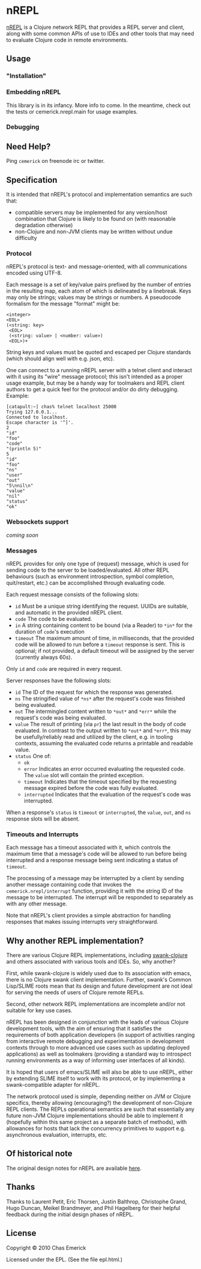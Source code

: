 # nREPL

[nREPL](http://github.com/cemerick/nREPL) is a Clojure *n*etwork REPL
that provides a REPL server and client, along with some common APIs
of use to IDEs and other tools that may need to evaluate Clojure
code in remote environments.

## Usage

### "Installation"

### Embedding nREPL

This library is in its infancy.  More info to come.  In the meantime,
check out the tests or cemerick.nrepl.main for usage examples.

### Debugging

## Need Help?

Ping `cemerick` on freenode irc or twitter.

## Specification

It is intended that nREPL's protocol and implementation semantics are such that:

- compatible servers may be implemented for any version/host combination that Clojure
is likely to be found on (with reasonable degradation otherwise)
- non-Clojure and non-JVM clients may be written without undue difficulty 

### Protocol

nREPL's protocol is text- and message-oriented, with all communications encoded using
UTF-8.

Each message is a set of key/value pairs prefixed by the number of entries in the
resulting map, each atom of which is delineated by a linebreak. Keys may only be strings;
values may be strings or numbers.  A pseudocode formalism for the message "format" might be:

    <integer>
    <EOL>
    (<string: key>
     <EOL>
     (<string: value> | <number: value>)
     <EOL>)+

String keys and values must be quoted and escaped per Clojure standards
(which should align well with e.g. json, etc).

One can connect to a running nREPL server with a telnet client and interact with
it using its "wire" message protocol; this isn't intended as a proper usage example,
but may be a handy way for toolmakers and REPL client authors to get a quick feel
for the protocol and/or do dirty debugging.  Example:

    [catapult:~] chas% telnet localhost 25000
    Trying 127.0.0.1...
    Connected to localhost.
    Escape character is '^]'.
    2
    "id"
    "foo"
    "code"
    "(println 5)"
    5
    "id"
    "foo"
    "ns"
    "user"
    "out"
    "5\nnil\n"
    "value"
    "nil"
    "status"
    "ok"

### Websockets support

*coming soon*

### Messages

nREPL provides for only one type of (request) message, which is used for sending code
to the server to be loaded/evaluated.  All other REPL behaviours (such as environment
introspection, symbol completion, quit/restart, etc.) can be accomplished through
evaluating code.

Each request message consists of the following slots:

- `id` Must be a unique string identifying the request. UUIDs are suitable, and automatic
in the provided nREPL client.
- `code` The code to be evaluated.
- `in` A string containing content to be bound (via a Reader) to `*in*` for the duration
of `code`'s execution
- `timeout` The maximum amount of time, in milliseconds, that the provided code will be
allowed to run before a `timeout` response is sent.  This is optional; if not provided,
a default timeout will be assigned by the server (currently always 60s).

Only `id` and `code` are required in every request.

Server responses have the following slots:

- `id` The ID of the request for which the response was generated.
- `ns` The stringified value of `*ns*` after the request's code was finished being evaluated.
- `out` The intermingled content written to `*out*` and `*err*` while the request's
code was being evaluated.
- `value` The result of printing (via `pr`) the last result in the body of code evaluated.
In contrast to the output written to `*out*` and `*err*`, this may be usefully/reliably
read and utilized by the client, e.g. in tooling contexts, assuming the evaluated code
returns a printable and readable value.
- `status` One of:
    - `ok`
    - `error` Indicates an error occurred evaluating the requested code.  The `value` slot
will contain the printed exception.
    - `timeout` Indicates that the timeout specified by the requesting message
expired before the code was fully evaluated.
    - `interrupted` Indicates that the evaluation of the request's code was interrupted.

When a response's `status` is `timeout` or `interrupted`, the `value`, `out`, and `ns`
response slots will be absent.

### Timeouts and Interrupts

Each message has a timeout associated with it, which controls the maximum time that a
message's code will be allowed to run before being interrupted and a response message
being sent indicating a status of `timeout`.

The processing of a message may be interrupted by a client by sending another message
containing code that invokes the `cemerick.nrepl/interrupt` function, providing it with
the string ID of the message to be interrupted.  The interrupt will be responded to
separately as with any other message.

Note that nREPL's client provides a simple abstraction for handling responses that makes
issuing interrupts very straightforward.

## Why another REPL implementation?

There are various Clojure REPL implementations, including
[swank-clojure](http://github.com/technomancy/swank-clojure)
and others associated with various tools and IDEs.  So, why
another?

First, while swank-clojure is widely used due to its association with
emacs, there is no Clojure swank client implementation.  Further, swank's
Common Lisp/SLIME roots mean that its design and future development
are not ideal for serving the needs of users of Clojure remote REPLs.  

Second, other network REPL implementations are incomplete and/or
not suitable for key use cases.

nREPL has been designed in conjunction with the leads of various
Clojure development tools, with the aim of ensuring that it satisfies the
requirements of both application developers (in support of activities ranging
from interactive remote debugging and experimentation in development
contexts through to more advanced use cases such as updating deployed
applications) as well as toolmakers (providing a standard way to
introspect running environments as a way of informing user interfaces
of all kinds).

It is hoped that users of emacs/SLIME will also be able to use nREPL, either
by extending SLIME itself to work with its protocol, or by implementing 
a swank-compatible adapter for nREPL.

The network protocol used is simple, depending neither
on JVM or Clojure specifics, thereby allowing (encouraging?) the development
of non-Clojure REPL clients.  The REPLs operational semantics are such
that essentially any future non-JVM Clojure implementations should be able to
implement it (hopefully within this same project as a separate batch
of methods), with allowances for hosts that lack the concurrency primitives
to support e.g. asynchronous evaluation, interrupts, etc.

## Of historical note

The original design notes for nREPL are available [here](https://docs.google.com/document/edit?id=1dnb1ONTpK9ttO5W4thxiXkU5Ki89gK62anRqKEK4YZI&authkey=CMuszuMI&hl=en#). 

## Thanks

Thanks to Laurent Petit, Eric Thorsen, Justin Balthrop, Christophe Grand,
Hugo Duncan, Meikel Brandmeyer, and Phil Hagelberg for their helpful feedback during the initial
design phases of nREPL.

## License

Copyright © 2010 Chas Emerick

Licensed under the EPL. (See the file epl.html.)

